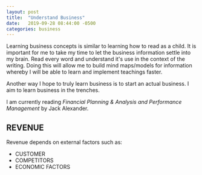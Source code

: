 ```yaml
---
layout: post
title:  "Understand Business"
date:   2019-09-28 08:44:00 -0500
categories: business
---
```

Learning business concepts is similar to learning how to read as a child. It is important for me to take my time to let the business information settle into my brain. Read every word and understand it's use in the context of the writing. Doing this will allow me to build mind maps/models for information whereby I will be able to learn and implement teachings faster.

Another way I hope to truly learn business is to start an actual business. I aim to learn business in the trenches.

I am currently reading *Financial Planning & Analysis and Performance Management* by Jack Alexander.

## REVENUE
Revenue depends on external factors such as:

- CUSTOMER
- COMPETITORS
- ECONOMIC FACTORS






